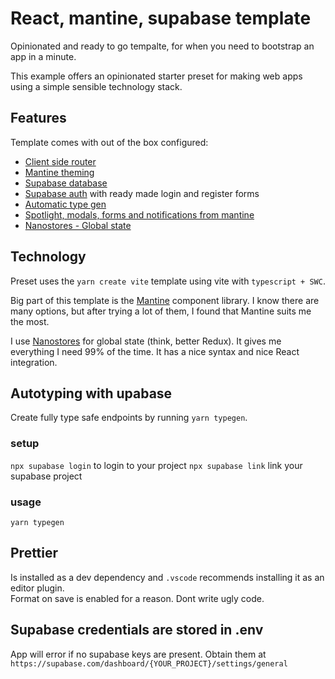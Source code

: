 # React, mantine, supabase template

Opinionated and ready to go tempalte, for when you need to bootstrap an app in a minute.

This example offers an opinionated starter preset for making web apps using a simple sensible technology stack.

## Features

Template comes with out of the box configured:

- [Client side router](https://reactrouter.com/en/main)
- [Mantine theming](https://mantine.dev/theming/mantine-provider/)
- [Supabase database](https://supabase.com/database)
- [Supabase auth](https://supabase.com/auth) with ready made login and register forms
- [Automatic type gen](https://supabase.com/docs/reference/javascript/typescript-support)
- [Spotlight, modals, forms and notifications from mantine](https://mantine.dev)
- [Nanostores - Global state](https://github.com/nanostores/nanostores)

## Technology

Preset uses the `yarn create vite` template using vite with `typescript + SWC`.

Big part of this template is the [Mantine](https://mantine.dev/) component library. I know there are many options, but after trying a lot of them, I found that Mantine suits me the most.

I use [Nanostores](https://github.com/nanostores/nanostores) for global state (think, better Redux). It gives me everything I need 99% of the time. It has a nice syntax and nice React integration.

## Autotyping with upabase

Create fully type safe endpoints by running `yarn typegen`.

### setup

`npx supabase login` to login to your project
`npx supabase link` link your supabase project

### usage

`yarn typegen`

## Prettier

Is installed as a dev dependency and `.vscode` recommends installing it as an editor plugin.  
Format on save is enabled for a reason. Dont write ugly code.  

## Supabase credentials are stored in .env

App will error if no supabase keys are present. Obtain them at `https://supabase.com/dashboard/{YOUR_PROJECT}/settings/general`
